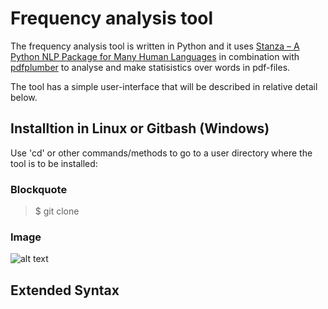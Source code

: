 # Frequency analysis tool

The frequency analysis tool is written in Python and it uses [Stanza – A Python NLP Package for Many Human Languages](https://stanfordnlp.github.io/stanza/) in combination with [pdfplumber](https://pypi.org/project/pdfplumber/0.1.2/) to analyse and make statisistics over words in pdf-files.

The tool has a simple user-interface that will be described in relative detail below.

## Installtion in Linux or Gitbash (Windows)

Use 'cd' or other commands/methods to go to a user directory where the tool is to be installed:

### Blockquote

> $ git clone 



### Image

![alt text](https://www.markdownguide.org/assets/images/tux.png)

## Extended Syntax

